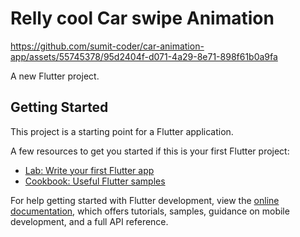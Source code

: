 # Relly cool Car swipe Animation




https://github.com/sumit-coder/car-animation-app/assets/55745378/95d2404f-d071-4a29-8e71-898f61b0a9fa


A new Flutter project.

## Getting Started

This project is a starting point for a Flutter application.

A few resources to get you started if this is your first Flutter project:

- [Lab: Write your first Flutter app](https://docs.flutter.dev/get-started/codelab)
- [Cookbook: Useful Flutter samples](https://docs.flutter.dev/cookbook)

For help getting started with Flutter development, view the
[online documentation](https://docs.flutter.dev/), which offers tutorials,
samples, guidance on mobile development, and a full API reference.
